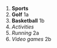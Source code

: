 1. **Sports**
  1. **Golf** 1a
  2. **Basketball** 1b
2. _Activities_
  1. _Running_ 2a
  2. _Video games_ 2b
